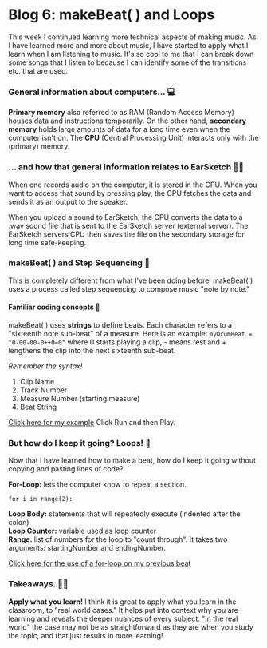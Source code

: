 # Blog 6: makeBeat( ) and Loops
This week I continued learning more technical aspects of making music. As I have learned more and more about music, I have started to apply what I learn when I am listening to music. It's so cool to me that I can break down some songs that I listen to because I can identify some of the transitions etc. that are used. 

### General information about computers... 💻
**Primary memory** also referred to as RAM (Random Access Memory) houses data and instructions temporarily. On the other hand, **secondary memory** holds large amounts of data for a long time even when the computer isn't on. The **CPU** (Central Processing Unit) interacts only with the (primary) memory. 

### ... and how that general information relates to EarSketch 👂🏽
When one records audio on the computer, it is stored in the CPU. When you want to access that sound by pressing play, the CPU fetches the data and sends it as an output to the speaker. 

When you upload a sound to EarSketch, the CPU converts the data to a .wav sound file that is sent to the EarSketch server (external server). The EarSketch servers CPU then saves the file on the secondary storage for long time safe-keeping. 

### makeBeat( ) and Step Sequencing 🥁
This is completely different from what I've been doing before! makeBeat( ) uses a process called step sequencing to compose music "note by note." 

#### Familiar coding concepts 🥳
makeBeat( ) uses **strings** to define beats. Each  character refers to a "sixteenth note sub-beat" of a measure. Here is an example: `myDrumBeat = "0-00-00-0++0=0"`  where 0 starts playing a clip, - means rest and + lengthens the clip into the next sixteenth sub-beat. 

*Remember the syntax!* 
1. Clip Name
2. Track Number
3. Measure Number (starting measure)
4. Beat String 

[Click here for my example](https://earsketch.gatech.edu/earsketch2/#?sharing=lm2Nf8-eCkDMF1XI7U4dXw) Click Run and then Play. 

### But how do I keep it going? Loops! 🔁
Now that I have learned how to make a beat, how do I keep it going without copying and pasting lines of code?

**For-Loop:** lets the computer know to repeat a section. 

`for i in range(2):`

**Loop Body:** statements that will repeatedly execute (indented after the colon)<br>
**Loop Counter:** variable used as loop counter <br>
**Range:** list of numbers for the loop to "count through". It takes two arguments: startingNumber and endingNumber. 

[Click here for the use of a for-loop on my previous beat](https://earsketch.gatech.edu/earsketch2/#?sharing=Vl3OIlXC2ZkkAKZorfubZQ)

### Takeaways. ✍🏽

**Apply what you learn!** I think it is great to apply what you learn in the classroom, to "real world cases." It helps put into context why you are learning and reveals the deeper nuances of every subject. "In the real world" the case may not be as straightforward as they are when you study the topic, and that just results in more learning!